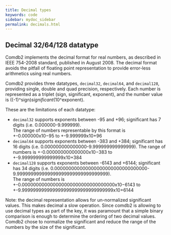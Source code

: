 ```yaml
---
title: Decimal types
keywords: code
sidebar: mydoc_sidebar
permalink: decimals.html
---
```


## Decimal 32/64/128 datatype

Comdb2 implements the decimal format for real numbers, as described in IEEE 754-2008 standard, published 
in August 2008.  The decimal format avoids the pitfall of floating point representation to provide error-less 
arithmetics using real numbers.

Comdb2 provides three datatypes, ```decimal32```, ```decimal64```, and ```decimal128```, providing single, 
double and quad precision, respectively.  Each number is represented as a triplet (sign, significant, exponent), 
and the number value is ((-1)^sign)*significant*(10^exponent).

These are the limitations of each datatype:

* ```decimal32``` supports exponents between -95 and +96; significant has 7 digits (i.e. 0.000000-9.999999).  
  The range of numbers representable by this format is +-0.000000x10&#8722;95 to +-9.999999x10+96
* ```decimal64``` supports exponents between -383 and +384; significant has 16 
  digits (i.e. 0.000000000000000-9.999999999999999).  The range of numbers 
  is +-0.000000000000000x10&#8722;383 to +-9.999999999999999x10+384
* ```decimal128``` supports exponents between -6143 and +6144; significant has 34 
  digits (i.e. 0.000000000000000000000000000000000-9.999999999999999999999999999999999).  
  The range of numbers is +-0.000000000000000000000000000000000x10&#8722;6143 
  to +-9.999999999999999999999999999999999x10+6144

Note: the decimal representation allows for un-normalized significant values.  This makes decimal a slow operation.  Since comdb2 is allowing to use decimal types as part of the key, it was paramount that a simple binary comparison is enough to determine the ordering of two decimal values.  Comdb2 chose to normalize the significant and reduce the range of the numbers by the size of the significant.
